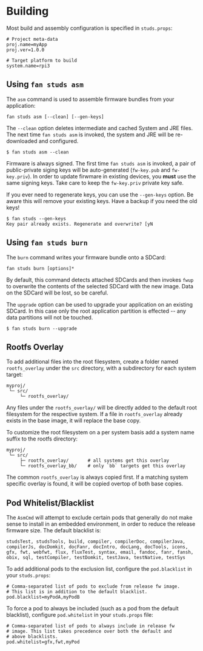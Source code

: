 # Building

Most build and assembly configuration is specified in `studs.props`:

    # Project meta-data
    proj.name=myApp
    proj.ver=1.0.0

    # Target platform to build
    system.name=rpi3

## Using `fan studs asm`

The `asm` command is used to assemble firmware bundles from your application:

    fan studs asm [--clean] [--gen-keys]

The `--clean` option deletes intermediate and cached System and JRE files. The
next time `fan studs asm` is invoked, the system and JRE will be re-downloaded
and configured.

    $ fan studs asm --clean

Firmware is always signed. The first time `fan studs asm` is invoked, a pair
of public-private siging keys will be auto-generated (`fw-key.pub` and
`fw-key.priv`).  In order to update firwmare in existing devices, you **must**
use the same signing keys.  Take care to keep the `fw-key.priv` private key
safe.

If you ever need to regenerate keys, you can use the `--gen-keys` option. Be
aware this will remove your existing keys.  Have a backup if you need the old
keys!

    $ fan studs --gen-keys
    Key pair already exists. Regenerate and overwrite? [yN

## Using `fan studs burn`

The `burn` command writes your firmware bundle onto a SDCard:

    fan studs burn [options]*

By default, this command detects attached SDCards and then invokes `fwup` to
overwrite the contents of the selected SDCard with the new image. Data on the
SDCard will be lost, so be careful.

The `upgrade` option can be used to upgrade your application on an existing
SDCard. In this case only the root application partition is effected -- any
data partitions will not be touched.

    $ fan studs burn --upgrade

## Rootfs Overlay

To add additional files into the root filesystem, create a folder named
`rootfs_overlay` under the `src` directory, with a subdirectory for each system
target:

    myproj/
     └─ src/
         └─ rootfs_overlay/

Any files under the `rootfs_overlay/` will be directly added to the default
root filesystem for the respective system. If a file in `rootfs_overlay`
already exists in the base image, it will replace the base copy.

To customize the root filesystem on a per system basis add a system name suffix
to the rootfs directory:

    myproj/
     └─ src/
         ├─ rootfs_overlay/       # all systems get this overlay
         └─ rootfs_overlay_bb/    # only `bb` targets get this overlay

The common `rootfs_overlay` is always copied first. If a matching system
specific overlay is found, it will be copied overtop of both base copies.

## Pod Whitelist/Blacklist

The `AsmCmd` will attempt to exclude certain pods that generally do not make
sense to install in an embedded environment, in order to reduce the release
firmware size.  The default blacklist is:

    studsTest, studsTools, build, compiler, compilerDoc, compilerJava,
    compilerJs, docDomkit, docFanr, docIntro, docLang, docTools, icons,
    gfx, fwt, webfwt, flux, fluxTest, syntax, email, fandoc, fanr, fansh,
    obix, sql, testCompiler, testDomkit, testJava, testNative, testSys

To add additional pods to the exclusion list, configure the `pod.blacklist` in
your `studs.props`:

    # Comma-separated list of pods to exclude from release fw image.
    # This list is in addition to the default blacklist.
    pod.blacklist=myPodA,myPodB

To force a pod to always be included (such as a pod from the default
blacklist), configure `pod.whitelist` in your `studs.props` file:

    # Comma-separated list of pods to always include in release fw
    # image. This list takes precedence over both the default and
    # above blacklists.
    pod.whitelist=gfx,fwt,myPod
